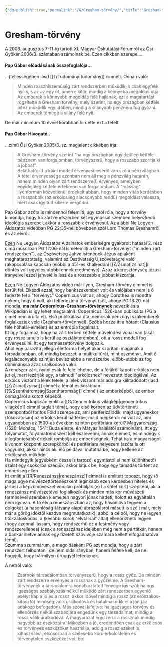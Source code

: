 ```yaml
---
{"dg-publish":true,"permalink":"/G/Gresham-törvény/","title":"Gresham-törvény","tags":["dg_uploaded"],"created":"2023-10-21T10:50","updated":"2023-11-08T03:43"}
---
```



# Gresham-törvény

A 2006. augusztus 7-11-ig tartott XI. Magyar Őskutatási Fórumról az Ősi Gyökér 2006/3. számában számolnak be. Ezen cikkben szerepel...

#### Pap Gábor előadásának összefoglalója...

...(teljességében lásd [[T/Tudomány\|tudomány]] címnél). Onnan való:  
> Minden rosszhiszeműség zárt rendszerben működik, s csak egyfelé nyílik, s az az egy út, amerre kitör, mindig a könnyebb megoldás útja. Az emberek a könnyebb megoldás felé hajlanak, ezt a magatartást rögzítette a Gresham törvény, mely szerint, ha egy országban kétféle pénz működik egy időben, mindig a silányabb pénznem fog győzni. Az emberek tömege a silány felé nyit.  

De már minimum 10 évvel korábban hirdette ezt a tételt.  

#### Pap Gábor Hívogató...

...című Ősi Gyökér 2005/3. sz. megjelent cikkében írja:  
> A Gresham-törvény szerint "ha egy országban egyidejűleg kétféle pénznem van forgalomban, törvényszerű, hogy a rosszabb szorítja ki a jobbat".  
> Belátható: itt a káini modell érvényesüléséről van szó a pénzvilágban. A tétel érvényessége azonban nem áll meg a pénzvilág határán, hanem minden olyan zárt rendszerre(!) érvényes, amelyben egyidejűleg kétféle értékrend van forgalomban. A "másság" ilyenformán közvetlenül érdekelt abban, hogy minden vitás kérdésben a rosszabbik (az erkölcsileg alacsonyabb rendű) megoldást válassza, mert csak így tud sikerre vergődni.  

Pap Gábor azóta is mindenhol felemlíti; úgy szól róla, hogy a törvény kimondja, hogy ha zárt rendszerben két egymással szemben helyezkedő ideológia szerepel, akkor a rosszabbik érvényesül. Az [alábbi](https://youtu.be/WsxN4DyIXMw) Ne Legyen Áldozatos videóban PG 22:35-nél bővebben szól Lord Thomas Greshamről és az elvről.  

[Ezen](https://www.youtube.com/watch?v=l8Vs52vhuR4) Ne Legyen Áldozatos A zsinatok emberiségre gyakorolt hatásai 2. rész című műsorban PG 12:06-nál ismétemlíti a Gresham-törvényt ("minden zárt rendszerben"), az Ószövetség Jahve istenének Jézus apjaként meghatározottság, valamint az Ószövetség Újszövetségre való rákapcsolása kapcsán (előbbi a 451-es khalkedóni [[Z/Zsinat\|zsinat]]i döntés volt ugye és utóbbi ennek eredménye). Azaz a kereszténység jézusi irányelvei ezzel jahveié is lesz és a rosszabb a jobbat kiszorítja.  

[Ezen](https://www.youtube.com/watch?v=ytnDPJd_N-0) Ne Legyen Áldozatos videó már ilyen, Gresham-törvény címmel is került fel. Elkezdi azzal, hogy bankszakember volt és valójában nem is ő fedezte fel a "törvényt." Copernicus volt az, ahogy Dorothea is mondta nekem, hogy ő volt, aki felfedezte a törvényt (sőt, ahogy PG 13:20-nál mondja, **ma már Copernicus-Gresham-törvénynek** nevezik és a Wikipedián is így lehet megtalálni). Copernicus 1526-ban publikálta (PG a címét nem árulta el). Első publikálása óta, nemcsak pénzügyi szakemberek foglalkoztak vele (Gresham-törvénnyel). Szóba hozza itt a hőtant (Clausius féle hőhalál-elmélet) és az entrópia fogalmait.  
Itt úgy fogalmaz, hogy ha zárt térben kétféle művelődési vonal van (akár egy rossz tanuló is kerül az osztályteremben), ott a rossz modell fog érvényesülni. Itt egy természettörvény dolgozik.  
Ahol egy parazita jellegű életforma helyet akar szorítani magának a társadalomban, ott mindig bevezeti a multikultúrát, mint eszményt. Amit ő legalacsonyabb szintjén bevisz ebbe a rendszerbe, előbb-utóbb az fog dominánssá azaz uralkodóvá válni.  
A rendszer zárt, nyitni csak felfelé lehetne, de a fölülről kapott erkölcs nem jut el, mert lezárják egy, a talmudi "erkölcsnek" nevezettt ideológiával. Az erkölcs viszont a lélek tétele, a lélek viszont már addigra kiiktadódott (lásd [[Z/Zsinat\|zsinat]] címnél a témát és korábban [[S/Szentháromság\|Szentháromság]] címnél) az emberképből, az ember önmagáról alkotott képéből.  
Copernicus kapcsán említi a [[G/Geocentrikus világkép\|geocentrikus világkép]] címnél taglalt témát, hogy első körben az üdvtörténeti szempontból fontos Föld szerepe az, ami periferizálódik, majd ugyanekkor (fokozatosan) az erkölcs kerül háttérbe, majd megkérdi: mi volt az, ami ugyanebben az 1500-as években szintén perifériára kerül? Magyarország (1526: Mohács, 1541: Buda eleste; én Mátyás halálától számolnám). Itt egy folyamatot, folyamatrendszert kell észrevenni, annak elemeit, és mindegyik a legfontosabb értékeit rombolja az emberiségnek. Tehát ha a magyarságot kivonom központi szerepkörből és perifériára helyezem (azóta is ott vagyunk), akkor nincs aki élő példával mutatná be, hogy kellene az erkölcsnek működni.  
Ha mindegyik (egyébként össze is tartozó, egymástól el nem különíthető) szálat egy csokorba szedjük, akkor látjuk be, hogy egy támadás történt az emberiség ellen  
Itt említi a [[R/Reneszánsz\|reneszánsz]] címnél is említett toposzt, hogy (ő maga ugye művészettörténészként leginkább ezen kérdésben hiteles és jártas) a képzőművészet vonalán próbálják (ezt a sötét kort) szépíteni, aki a reneszánsz művészetével foglalkozik és minden más kor művészeti termésével szemben kiemelten nagyon jónak hirdeti, holott ez egyáltalán nem így van. A fő elv a reneszánszban az, hogy hasonlóvá tegyem a dolgokat (a hasonlóság-látvány alapú ábrázolásról másutt is szólt már, mely már a görög időktől kezdve megmutatkozik), abból a célból, hogy ne legyen titokzatoskodás, a (későbbi korok "elvtársai" által) ellenőrizhető legyen (hogy azonnal lássam, hogy rendszerhű ez a festmény vagy rendszerellenes) (csak a renesszánsz idejében még nem a párttitkár, hanem a bankár illetve annak egy fizetett szóvivője számára kellett elfogadhatóvá tenni).  
Szumma szummárum, a megoldásként PG azt mondja, hogy a zárt rendszert felbontani, de nem oldalirányban, hanem felfelé kell, de ne hagyjuk, hogy bármilyen ürüggyel lefedjenek.  

A netről való:  
> Zsarnoki társadalomban törvényszerű, hogy a rossz győz. De minden zárt rendszerre érvényes a rossznak a győzelme. A Gresham-törvénynek a társadalomra vonatkoztatott lényege így szól: ha egy igazságos szabályozás nélkül működő zárt rendszerben egyenlő esélyt kap a jó és a rossz, akkor idővel mindig a rossz (az erőszakos-kifosztó) minőség válik uralkodóvá és hatalmasodik el a jón (az adakozó befogadón). Más szóval kifejtve: ha igazságos törvény és ellenőrzés nélkül szabadjára engedünk egy társadalmat, mindig a rossz válik uralkodóvá. A magyarázat egyszerű: a rossznak mindig nagyobb az eszköztára! Miközben a jó, eredendően csak az erkölcsös és törvényes eszközöket használja, addig a rossz ezeket is kihasználva, elsősorban a szélesebb körű erkölcstelen és törvénytelen eszközöket veti be.  